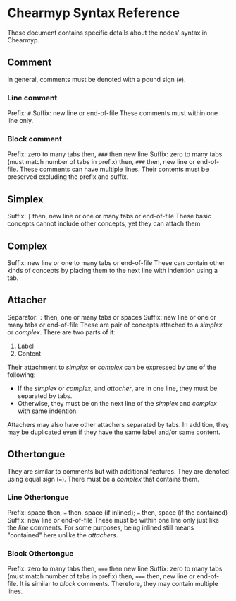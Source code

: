 # Chearmyp Syntax Reference
These document contains specific details about the nodes' syntax in Chearmyp.

## Comment
In general, comments must be denoted with a pound sign (`#`).

### Line comment
Prefix: `#`
Suffix: new line or end-of-file
These comments must within one line only.

### Block comment
Prefix: zero to many tabs then, `###` then new line
Suffix: zero to many tabs (must match number of tabs in prefix) then, `###` then, new line or
			end-of-file.
These comments can have multiple lines. Their contents must be preserved excluding the prefix and
suffix.

## Simplex
Suffix: `|` then, new line or one or many tabs or end-of-file
These basic concepts cannot include other concepts, yet they can attach them.

## Complex
Suffix: new line or one to many tabs or end-of-file
These can contain other kinds of concepts by placing them to the next line with indention using a
tab.

## Attacher
Separator: `:` then, one or many tabs or spaces
Suffix: new line or one or many tabs or end-of-file
These are pair of concepts attached to a *simplex* or *complex*. There are two parts of it:
1. Label
2. Content

Their attachment to *simplex* or *complex* can be expressed by one of the following:
- If the *simplex* or *complex*, and *attacher*, are in one line, they must be separated by tabs.
- Otherwise, they must be on the next line of the *simplex* and *complex* with same indention.

Attachers may also have other attachers separated by tabs. In addition, they may be duplicated even
if they have the same label and/or same content.

## Othertongue
They are similar to comments but with additional features. They are denoted using equal sign (`=`).
There must be a *complex* that contains them.

### Line Othertongue
Prefix: space then, `=` then, space (if inlined); `=` then, space (if the contained)
Suffix: new line or end-of-file
These must be within one line only just like the *line* comments. For some purposes, being inlined
still means "contained" here unlike the *attachers*.

### Block Othertongue
Prefix: zero to many tabs then, `===` then new line
Suffix: zero to many tabs (must match number of tabs in prefix) then, `===` then, new line or
			end-of-file.
It is similar to *block* comments. Therefore, they may contain multiple lines.
